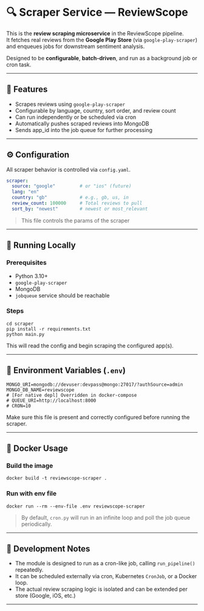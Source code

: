 # 🔍 Scraper Service — ReviewScope

This is the **review scraping microservice** in the ReviewScope pipeline.  
It fetches real reviews from the **Google Play Store** (via `google-play-scraper`) and enqueues jobs for downstream sentiment analysis.

Designed to be **configurable**, **batch-driven**, and run as a background job or cron task.

---

## 🚀 Features

- Scrapes reviews using `google-play-scraper`
- Configurable by language, country, sort order, and review count
- Can run independently or be scheduled via cron
- Automatically pushes scraped reviews into MongoDB
- Sends app_id into the job queue for further processing

---

## ⚙️ Configuration

All scraper behavior is controlled via `config.yaml`.

```yaml
scraper:
  source: "google"         # or "ios" (future)
  lang: "en"
  country: "gb"            # e.g., gb, us, in
  review_count: 100000     # Total reviews to pull
  sort_by: "newest"        # newest or most_relevant
```

> This file controls the params of the scraper

---

## 🔧 Running Locally

### Prerequisites
- Python 3.10+
- `google-play-scraper`
- MongoDB
- `jobqueue` service should be reachable

### Steps

```
cd scraper
pip install -r requirements.txt
python main.py
```

This will read the config and begin scraping the configured app(s).

---

## 📄 Environment Variables (`.env`)

```env
MONGO_URI=mongodb://devuser:devpass@mongo:27017/?authSource=admin
MONGO_DB_NAME=reviewscope
# [For native depl] Overridden in docker-compose
# QUEUE_URI=http://localhost:8000
# CRON=10

```

Make sure this file is present and correctly configured before running the scraper.

---

## 🐳 Docker Usage

### Build the image

```
docker build -t reviewscope-scraper .
```

### Run with env file

```
docker run --rm --env-file .env reviewscope-scraper
```

> By default, `cron.py` will run in an infinite loop and poll the job queue periodically.

---

## 🧪 Development Notes

- The module is designed to run as a cron-like job, calling `run_pipeline()` repeatedly.
- It can be scheduled externally via cron, Kubernetes `CronJob`, or a Docker loop.
- The actual review scraping logic is isolated and can be extended per store (Google, iOS, etc.)

---